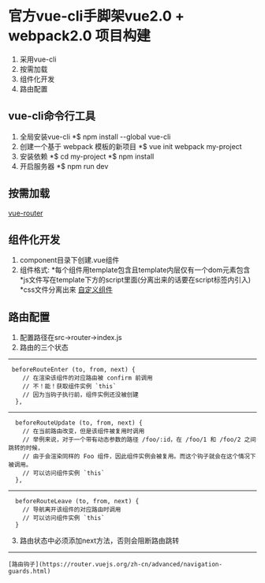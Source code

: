 # 官方vue-cli手脚架vue2.0 + webpack2.0 项目构建
1. 采用vue-cli
2. 按需加载
3. 组件化开发
4. 路由配置
## vue-cli命令行工具
1. 全局安装vue-cli
    *$ npm install --global vue-cli
2. 创建一个基于 webpack 模板的新项目
    *$ vue init webpack my-project
3. 安装依赖
    *$ cd my-project
    *$ npm install
4. 开启服务器
    *$ npm run dev
## 按需加载
[vue-router](https://router.vuejs.org/zh-cn/advanced/lazy-loading.html)
## 组件化开发
1. component目录下创建.vue组件
2. 组件格式: 
    *每个组件用template包含且template内层仅有一个dom元素包含
    *js文件写在template下方的script里面(分离出来的话要在script标签内引入)
    *css文件分离出来
[自定义组件](https://cn.vuejs.org/v2/guide/single-file-components.html)
## 路由配置
1. 配置路径在src->router->index.js
2. 路由的三个状态 
***
     beforeRouteEnter (to, from, next) {
        // 在渲染该组件的对应路由被 confirm 前调用
        // 不！能！获取组件实例 `this`
        // 因为当钩子执行前，组件实例还没被创建
      },
***
      beforeRouteUpdate (to, from, next) {
        // 在当前路由改变，但是该组件被复用时调用
        // 举例来说，对于一个带有动态参数的路径 /foo/:id，在 /foo/1 和 /foo/2 之间跳转的时候，
        // 由于会渲染同样的 Foo 组件，因此组件实例会被复用。而这个钩子就会在这个情况下被调用。
        // 可以访问组件实例 `this`
      },
 ***
      beforeRouteLeave (to, from, next) {
        // 导航离开该组件的对应路由时调用
        // 可以访问组件实例 `this`
      }
3. 路由状态中必须添加next方法，否则会阻断路由跳转
***
    [路由钩子](https://router.vuejs.org/zh-cn/advanced/navigation-guards.html)

